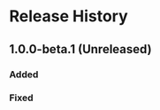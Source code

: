 # Release History

## 1.0.0-beta.1 (Unreleased)

### Added

### Fixed

<!-- LINKS -->
[read_me]: https://github.com/Azure/azure-sdk-for-net/blob/master/sdk/communication/Azure.Communication.CallingConfiguration/README.md
[documentation]: https://docs.microsoft.com/azure/communication-services/quickstarts/access-tokens?pivots=programming-language-csharp

